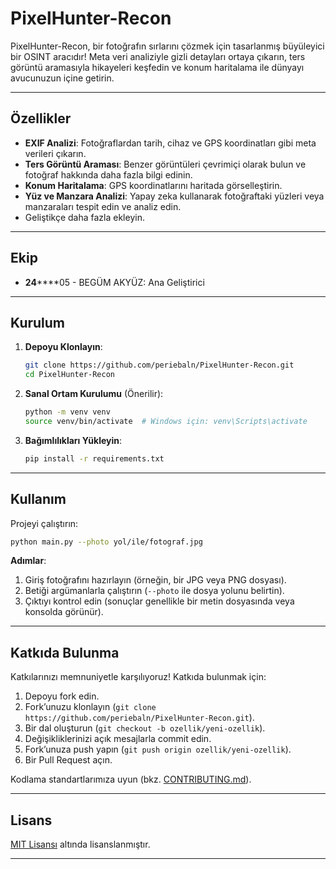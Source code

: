# PixelHunter-Recon

PixelHunter-Recon, bir fotoğrafın sırlarını çözmek için tasarlanmış büyüleyici bir OSINT aracıdır! Meta veri analiziyle gizli detayları ortaya çıkarın, ters görüntü aramasıyla hikayeleri keşfedin ve konum haritalama ile dünyayı avucunuzun içine getirin.

---

## Özellikler

- **EXIF Analizi**: Fotoğraflardan tarih, cihaz ve GPS koordinatları gibi meta verileri çıkarın.
- **Ters Görüntü Araması**: Benzer görüntüleri çevrimiçi olarak bulun ve fotoğraf hakkında daha fazla bilgi edinin.
- **Konum Haritalama**: GPS koordinatlarını haritada görselleştirin.
- **Yüz ve Manzara Analizi**: Yapay zeka kullanarak fotoğraftaki yüzleri veya manzaraları tespit edin ve analiz edin.
- Geliştikçe daha fazla ekleyin.

---

## Ekip

- **24******05 - BEGÜM AKYÜZ: Ana Geliştirici


---

## Kurulum

1. **Depoyu Klonlayın**:  
   ```bash
   git clone https://github.com/periebaln/PixelHunter-Recon.git
   cd PixelHunter-Recon
   ```

2. **Sanal Ortam Kurulumu** (Önerilir):  
   ```bash
   python -m venv venv
   source venv/bin/activate  # Windows için: venv\Scripts\activate
   ```

3. **Bağımlılıkları Yükleyin**:  
   ```bash
   pip install -r requirements.txt
   ```

---

## Kullanım

Projeyi çalıştırın:

```bash
python main.py --photo yol/ile/fotograf.jpg
```

**Adımlar**:  
1. Giriş fotoğrafını hazırlayın (örneğin, bir JPG veya PNG dosyası).  
2. Betiği argümanlarla çalıştırın (`--photo` ile dosya yolunu belirtin).  
3. Çıktıyı kontrol edin (sonuçlar genellikle bir metin dosyasında veya konsolda görünür).

---

## Katkıda Bulunma

Katkılarınızı memnuniyetle karşılıyoruz! Katkıda bulunmak için:  
1. Depoyu fork edin.  
2. Fork’unuzu klonlayın (`git clone https://github.com/periebaln/PixelHunter-Recon.git`).  
3. Bir dal oluşturun (`git checkout -b ozellik/yeni-ozellik`).  
4. Değişikliklerinizi açık mesajlarla commit edin.  
5. Fork’unuza push yapın (`git push origin ozellik/yeni-ozellik`).  
6. Bir Pull Request açın.  

Kodlama standartlarımıza uyun (bkz. [CONTRIBUTING.md](CONTRIBUTING.md)).

---

## Lisans

[MIT Lisansı](LICENSE.md) altında lisanslanmıştır.

---

